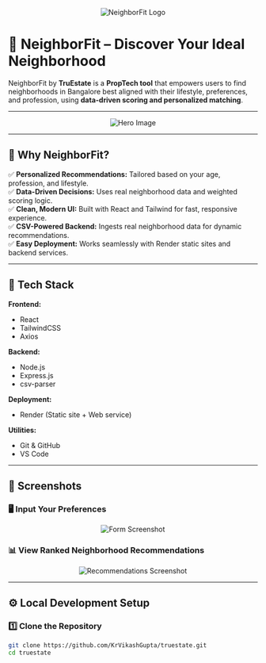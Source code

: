<p align="center">
  <img src="[[![image](https://github.com/user-attachments/assets/04d9ed0a-f178-4dfb-b4d7-6340a6839f0c)
"](https://www.google.com/url?sa=i&url=https%3A%2F%2Fwww.justdial.com%2FNanded%2FTruestate-Near-D-Mart-Wadi-Budruk%2F9999P2462-2462-231019143650-D8V8_BZDET&psig=AOvVaw0RGJhLkHplLZkRiTMTNdfh&ust=1752178406938000&source=images&cd=vfe&opi=89978449&ved=0CBQQjRxqFwoTCOjxrIzMsI4DFQAAAAAdAAAAABAE)](https://content.jdmagicbox.com/comp/nanded/v8/9999p2462.2462.231019143650.d8v8/catalogue/ircgtzndx28d8d7-s7idi60e7c.jpg)" alt="NeighborFit Logo">
</p>

# 🏡 NeighborFit – Discover Your Ideal Neighborhood

NeighborFit by **TruEstate** is a **PropTech tool** that empowers users to find neighborhoods in Bangalore best aligned with their lifestyle, preferences, and profession, using **data-driven scoring and personalized matching**.

---

<p align="center">
  <img src="[https://via.placeholder.com/800x400?text=NeighborFit+Hero+Image](https://lh3.googleusercontent.com/gps-cs-s/AC9h4nojHL6JLqwtdhs5XbQ8_N8UvwNU9NgYoDYFICdJF4VrvgxDuE2NgKbYfNlDR3paItoRd1r0_9nUYwHAC2sAW_swvfhI6dq92FuuyTMqfh1a8Fmd8LrprIZLnNt2f7aEK_VH4DGv=s1360-w1360-h1020-rw)](https://www.google.com/url?sa=i&url=https%3A%2F%2Fwww.truestate.in%2F&psig=AOvVaw1I4FsZf8ZqdeK_4g1UXGWa&ust=1752178883001000&source=images&cd=vfe&opi=89978449&ved=0CBQQjRxqFwoTCMig1J3NsI4DFQAAAAAdAAAAABAU)" alt="Hero Image">
</p>

---

## 🌟 Why NeighborFit?

✅ **Personalized Recommendations:** Tailored based on your age, profession, and lifestyle.  
✅ **Data-Driven Decisions:** Uses real neighborhood data and weighted scoring logic.  
✅ **Clean, Modern UI:** Built with React and Tailwind for fast, responsive experience.  
✅ **CSV-Powered Backend:** Ingests real neighborhood data for dynamic recommendations.  
✅ **Easy Deployment:** Works seamlessly with Render static sites and backend services.

---

## 🚀 Tech Stack

**Frontend:**
- React
- TailwindCSS
- Axios

**Backend:**
- Node.js
- Express.js
- csv-parser

**Deployment:**
- Render (Static site + Web service)

**Utilities:**
- Git & GitHub
- VS Code

---

## 📸 Screenshots

### 🖥️ Input Your Preferences
<p align="center">
  <img src="https://via.placeholder.com/600x300?text=Form+Input+Screenshot" alt="Form Screenshot">
</p>

### 📊 View Ranked Neighborhood Recommendations
<p align="center">
  <img src="https://via.placeholder.com/600x300?text=Recommendations+Screenshot" alt="Recommendations Screenshot">
</p>

---

## ⚙️ Local Development Setup

### 1️⃣ Clone the Repository

```bash
git clone https://github.com/KrVikashGupta/truestate.git
cd truestate
